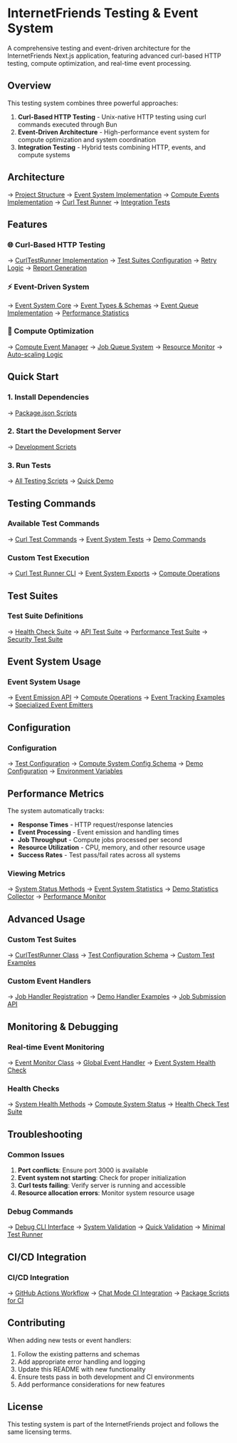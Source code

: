 # InternetFriends Testing & Event System

A comprehensive testing and event-driven architecture for the InternetFriends Next.js application, featuring advanced curl-based HTTP testing, compute optimization, and real-time event processing.

## Overview

This testing system combines three powerful approaches:

1. **Curl-Based HTTP Testing** - Unix-native HTTP testing using curl commands executed through Bun
2. **Event-Driven Architecture** - High-performance event system for compute optimization and system coordination
3. **Integration Testing** - Hybrid tests combining HTTP, events, and compute systems

## Architecture

→ [Project Structure](../README.md#architecture)
→ [Event System Implementation](../lib/events/event.system.ts)
→ [Compute Events Implementation](../lib/events/compute.events.ts)
→ [Curl Test Runner](./curl/curl.test.runner.ts)
→ [Integration Tests](./integration/event.compute.integration.test.ts)

## Features

### 🌐 Curl-Based HTTP Testing

→ [CurlTestRunner Implementation](./curl/curl.test.runner.ts)
→ [Test Suites Configuration](./curl/curl.test.runner.ts#L287-L340)
→ [Retry Logic](./curl/curl.test.runner.ts#L83-L115)
→ [Report Generation](./curl/curl.test.runner.ts#L193-L220)

### ⚡ Event-Driven System

→ [Event System Core](../lib/events/event.system.ts)
→ [Event Types & Schemas](../lib/events/event.system.ts#L10-L52)
→ [Event Queue Implementation](../lib/events/event.system.ts#L116-L148)
→ [Performance Statistics](../lib/events/event.system.ts#L107-L115)

### 🔧 Compute Optimization

→ [Compute Event Manager](../lib/events/compute.events.ts)
→ [Job Queue System](../lib/events/compute.events.ts#L145-L220)
→ [Resource Monitor](../lib/events/compute.events.ts#L222-L335)
→ [Auto-scaling Logic](../lib/events/compute.events.ts#L603-L618)

## Quick Start

### 1. Install Dependencies

→ [Package.json Scripts](../package.json#L10-L35)

### 2. Start the Development Server

→ [Development Scripts](../package.json#L10-L11)

### 3. Run Tests

→ [All Testing Scripts](../package.json#L15-L28)
→ [Quick Demo](../scripts/demo.integration.ts)

## Testing Commands

### Available Test Commands

→ [Curl Test Commands](../package.json#L21-L25)
→ [Event System Tests](../package.json#L26-L28)
→ [Demo Commands](../package.json#L29-L31)

### Custom Test Execution

→ [Curl Test Runner CLI](./curl/curl.test.runner.ts#L342-L350)
→ [Event System Exports](../lib/events/event.system.ts#L441-L456)
→ [Compute Operations](../lib/events/compute.events.ts#L677-L737)

## Test Suites

### Test Suite Definitions

→ [Health Check Suite](./curl/curl.test.runner.ts#L248-L262)
→ [API Test Suite](./curl/curl.test.runner.ts#L264-L275)
→ [Performance Test Suite](./curl/curl.test.runner.ts#L277-L288)
→ [Security Test Suite](./curl/curl.test.runner.ts#L290-L301)

## Event System Usage

### Event System Usage

→ [Event Emission API](../lib/events/event.system.ts#L441-L456)
→ [Compute Operations](../lib/events/compute.events.ts#L677-L737)
→ [Event Tracking Examples](../scripts/demo.integration.ts#L84-L128)
→ [Specialized Event Emitters](../lib/events/event.system.ts#L458-L541)

## Configuration

### Configuration

→ [Test Configuration](./integration/event.compute.integration.test.ts#L23-L28)
→ [Compute System Config Schema](../lib/events/compute.events.ts#L110-L134)
→ [Demo Configuration](../scripts/demo.integration.ts#L24-L30)
→ [Environment Variables](../package.json#L15-L28)

## Performance Metrics

The system automatically tracks:

- **Response Times** - HTTP request/response latencies
- **Event Processing** - Event emission and handling times
- **Job Throughput** - Compute jobs processed per second
- **Resource Utilization** - CPU, memory, and other resource usage
- **Success Rates** - Test pass/fail rates across all systems

### Viewing Metrics

→ [System Status Methods](../lib/events/compute.events.ts#L559-L571)
→ [Event System Statistics](../lib/events/event.system.ts#L423-L430)
→ [Demo Statistics Collector](../scripts/demo.integration.ts#L33-L66)
→ [Performance Monitor](../scripts/demo.integration.ts#L219-L263)

## Advanced Usage

### Custom Test Suites

→ [CurlTestRunner Class](./curl/curl.test.runner.ts#L46-L134)
→ [Test Configuration Schema](./curl/curl.test.runner.ts#L11-L23)
→ [Custom Test Examples](../scripts/demo.integration.ts#L149-L175)

### Custom Event Handlers

→ [Job Handler Registration](../lib/events/compute.events.ts#L400-L403)
→ [Demo Handler Examples](../scripts/demo.integration.ts#L149-L175)
→ [Job Submission API](../lib/events/compute.events.ts#L407-L441)

## Monitoring & Debugging

### Real-time Event Monitoring

→ [Event Monitor Class](../scripts/demo.integration.ts#L68-L128)
→ [Global Event Handler](../lib/events/event.system.ts#L234-L248)
→ [Event System Health Check](../lib/events/event.system.ts#L423-L435)

### Health Checks

→ [System Health Methods](../lib/events/event.system.ts#L423-L435)
→ [Compute System Status](../lib/events/compute.events.ts#L559-L571)
→ [Health Check Test Suite](./curl/curl.test.runner.ts#L248-L262)

## Troubleshooting

### Common Issues

1. **Port conflicts**: Ensure port 3000 is available
2. **Event system not starting**: Check for proper initialization
3. **Curl tests failing**: Verify server is running and accessible
4. **Resource allocation errors**: Monitor system resource usage

### Debug Commands

→ [Debug CLI Interface](../scripts/demo.integration.ts#L464-L497)
→ [System Validation](../scripts/system-integration-test.ts)
→ [Quick Validation](../scripts/validate-quick.ts)
→ [Minimal Test Runner](./curl/curl.test.runner.ts#L342-L350)

## CI/CD Integration

### CI/CD Integration

→ [GitHub Actions Workflow](../.github/workflows/)
→ [Chat Mode CI Integration](../.github/chatmodes/internetfriends-test.md)
→ [Package Scripts for CI](../package.json#L15-L35)

## Contributing

When adding new tests or event handlers:

1. Follow the existing patterns and schemas
2. Add appropriate error handling and logging
3. Update this README with new functionality
4. Ensure tests pass in both development and CI environments
5. Add performance considerations for new features

## License

This testing system is part of the InternetFriends project and follows the same licensing terms.
